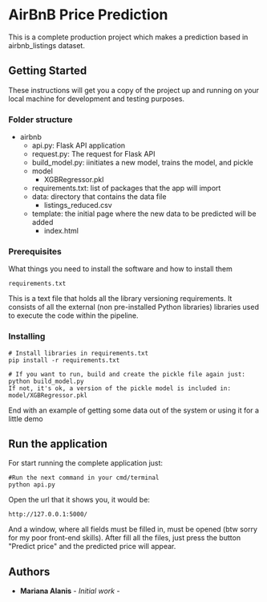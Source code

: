 # AirBnB Price Prediction

This is a complete production project which makes a prediction based in airbnb_listings dataset.

## Getting Started

These instructions will get you a copy of the project up and running on your local machine for development and testing purposes. 

### Folder structure

* airbnb
  * api.py: Flask API application
  * request.py: The request for Flask API
  * build_model.py: iinitiates a new model, trains the model, and pickle
  * model
      * XGBRegressor.pkl
  * requirements.txt: list of packages that the app will import
  * data: directory that contains the data file
      * listings_reduced.csv
  * template: the initial page where the new data to be predicted will be added
      * index.html

### Prerequisites

What things you need to install the software and how to install them

```
requirements.txt
```

This is a text file that holds all the library versioning requirements. It consists of all the external (non pre-installed Python libraries) libraries used to execute the code within the pipeline.

### Installing

```
# Install libraries in requirements.txt
pip install -r requirements.txt
```

```
# If you want to run, build and create the pickle file again just:
python build_model.py
If not, it's ok, a version of the pickle model is included in: model/XGBRegressor.pkl
```

End with an example of getting some data out of the system or using it for a little demo

## Run the application

For start running the complete application just:

```
#Run the next command in your cmd/terminal
python api.py
```
Open the url that it shows you, it would be:
```
http://127.0.0.1:5000/
```
And a window, where all fields must be filled in, must be opened (btw sorry for my poor front-end skills).
After fill all the files, just press the button "Predict price" and the predicted price will appear.


## Authors

* **Mariana Alanis** - *Initial work* - 


